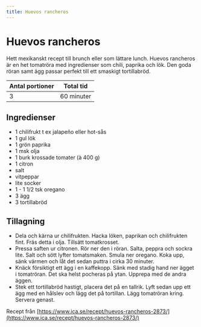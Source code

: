 ```yaml
---
title: Huevos rancheros
---
```

# Huevos rancheros

Hett mexikanskt recept till brunch eller som lättare lunch. Huevos rancheros är en het tomatröra med ingredienser som chili, paprika och lök. Den goda röran samt ägg passar perfekt till ett smaskigt tortillabröd.

| Antal portioner       | Total tid         |
| --------------------- | ----------------- |
| 3                     | 60 minuter        |

## Ingredienser
* 1 chilifrukt t ex jalapeño eller hot-sås
* 1 gul lök
* 1 grön paprika
* 1 msk olja
* 1 burk krossade tomater (à 400 g)
* 1 citron
* salt
* vitpeppar
* lite socker
* 1 -  1 1/2 tsk oregano
* 3 ägg
* 3 tortillabröd

## Tillagning
* Dela och k&auml;rna ur chilifrukten. Hacka l&ouml;ken, paprikan och chilifrukten fint. Fr&auml;s detta i olja. Tills&auml;tt tomatkrosset.
* Pressa saften ur citronen. R&ouml;r ner den i r&ouml;ran. Salta, peppra och sockra lite. Salt och s&ouml;tt lyfter tomatsmaken. Smula ner oregano. Koka upp, s&auml;nk v&auml;rmen och l&aring;t det sedan puttra i cirka 30 minuter.
* Kn&auml;ck f&ouml;rsiktigt ett &auml;gg i en kaffekopp. S&auml;nk med stadig hand ner &auml;gget i tomatr&ouml;ran. Det ska helst pocheras p&aring; ytan. Upprepa med de andra &auml;ggen.
* Stek ett tortillabr&ouml;d hastigt, placera det p&aring; en tallrik. Lyft sedan upp ett &auml;gg med en h&aring;lslev och l&auml;gg det p&aring; tortillan. L&auml;gg tomatr&ouml;ran kring. Servera genast.

Recept från [https://www.ica.se/recept/huevos-rancheros-2873/](https://www.ica.se/recept/huevos-rancheros-2873/)